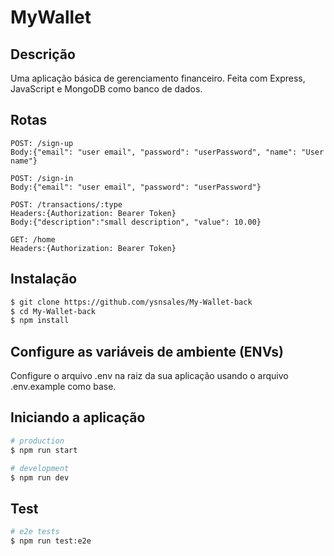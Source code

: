 # MyWallet

## Descrição
Uma aplicação básica de gerenciamento financeiro. Feita com Express, JavaScript e MongoDB como banco de dados.

## Rotas
```
POST: /sign-up
Body:{"email": "user email", "password": "userPassword", "name": "User name"}

POST: /sign-in
Body:{"email": "user email", "password": "userPassword"}

POST: /transactions/:type
Headers:{Authorization: Bearer Token}
Body:{"description":"small description", "value": 10.00}

GET: /home
Headers:{Authorization: Bearer Token}

```


## Instalação

```bash
$ git clone https://github.com/ysnsales/My-Wallet-back
$ cd My-Wallet-back
$ npm install
```


## Configure as variáveis de ambiente (ENVs)
Configure o arquivo .env na raiz da sua aplicação usando o arquivo .env.example como base.

## Iniciando a aplicação

```bash
# production
$ npm run start

# development
$ npm run dev

```

## Test

```bash
# e2e tests
$ npm run test:e2e
```
